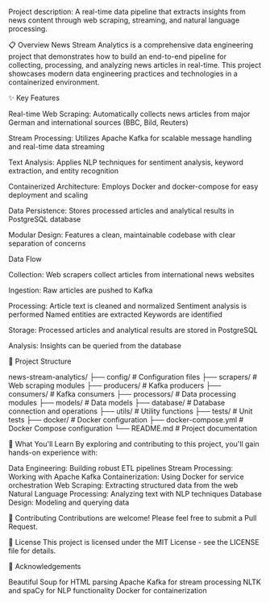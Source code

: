Project description: 
A real-time data pipeline that extracts insights from news content through web scraping, streaming, and natural language processing.

📋 Overview
News Stream Analytics is a comprehensive data engineering project that demonstrates how to build an end-to-end pipeline for collecting, 
processing, and analyzing news articles in real-time. This project showcases modern data engineering practices and technologies in a containerized environment.

✨ Key Features

Real-time Web Scraping: Automatically collects news articles from major German and international sources (BBC, Bild, Reuters)

Stream Processing: Utilizes Apache Kafka for scalable message handling and real-time data streaming

Text Analysis: Applies NLP techniques for sentiment analysis, keyword extraction, and entity recognition

Containerized Architecture: Employs Docker and docker-compose for easy deployment and scaling

Data Persistence: Stores processed articles and analytical results in PostgreSQL database

Modular Design: Features a clean, maintainable codebase with clear separation of concerns


Data Flow

Collection: Web scrapers collect articles from international news websites

Ingestion: Raw articles are pushed to Kafka

Processing: Article text is cleaned and normalized
Sentiment analysis is performed
Named entities are extracted
Keywords are identified


Storage: Processed articles and analytical results are stored in PostgreSQL

Analysis: Insights can be queried from the database


📁 Project Structure

news-stream-analytics/
├── config/                # Configuration files
├── scrapers/              # Web scraping modules
├── producers/             # Kafka producers
├── consumers/             # Kafka consumers
├── processors/            # Data processing modules
├── models/                # Data models
├── database/              # Database connection and operations
├── utils/                 # Utility functions
├── tests/                 # Unit tests
├── docker/                # Docker configuration
├── docker-compose.yml     # Docker Compose configuration
└── README.md              # Project documentation

🧠 What You'll Learn
By exploring and contributing to this project, you'll gain hands-on experience with:

Data Engineering: Building robust ETL pipelines
Stream Processing: Working with Apache Kafka
Containerization: Using Docker for service orchestration
Web Scraping: Extracting structured data from the web
Natural Language Processing: Analyzing text with NLP techniques
Database Design: Modeling and querying data

🤝 Contributing
Contributions are welcome! Please feel free to submit a Pull Request.

📄 License
This project is licensed under the MIT License - see the LICENSE file for details.


🙏 Acknowledgements

Beautiful Soup for HTML parsing
Apache Kafka for stream processing
NLTK and spaCy for NLP functionality
Docker for containerization
